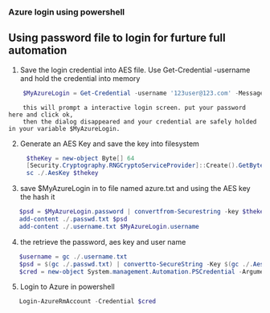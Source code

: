 ### Azure login using powershell
Using password file to login for furture full automation
------
1. Save the login credential into AES file.
   Use Get-Credential -username and hold the credential into memory

  ```powershell
      $MyAzureLogin = Get-Credential -username '123user@123.com' -Message 'Login to Azure' 
  ```
        this will prompt a interactive login screen. put your password here and click ok, 
        then the dialog disappeared and your credential are safely holded in your variable $MyAzureLogin.
        

2. Generate an AES Key and save the key into filesystem
```powershell
     $theKey = new-object Byte[] 64
     [Security.Cryptography.RNGCryptoServiceProvider]::Create().GetBytes($theKey)
     sc ./.AesKey $thekey
```
    

3. save $MyAzureLogin in to file named azure.txt and using the AES key the hash it
  ```powershell 
     $psd = $MyAzureLogin.password | convertfrom-Securestring -key $thekey
     add-content ./.passwd.txt $psd
     add-content ./.username.txt $MyAzureLogin.username
  ```

4. the retrieve the password, aes key and user name
```powershell
   $username = gc ./.username.txt
   $psd = $(gc ./.passwd.txt) | convertto-SecureString -Key $(gc ./.Aeskey) 
   $cred = new-object System.management.Automation.PSCredential -Argumentlist $username, $psd
```

5. Login to Azure in powershell 
```powershell
   Login-AzureRmAccount -Credential $cred
```
   
